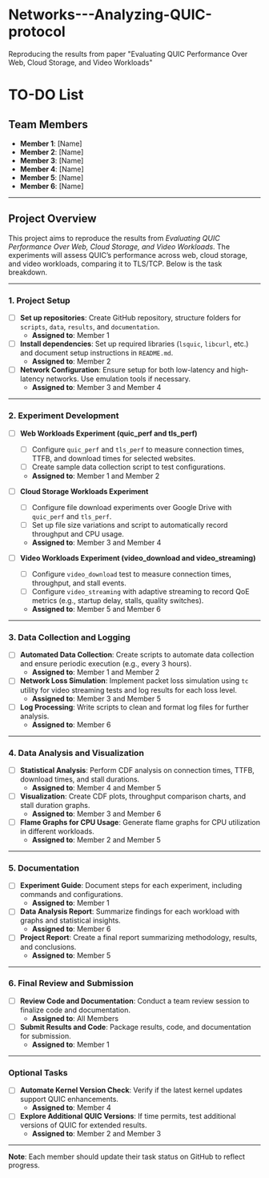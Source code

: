 # Networks---Analyzing-QUIC-protocol
Reproducing the results from paper "Evaluating QUIC Performance Over Web, Cloud Storage, and Video Workloads"


# TO-DO List

## Team Members
- **Member 1**: [Name]
- **Member 2**: [Name]
- **Member 3**: [Name]
- **Member 4**: [Name]
- **Member 5**: [Name]
- **Member 6**: [Name]

---

## Project Overview
This project aims to reproduce the results from *Evaluating QUIC Performance Over Web, Cloud Storage, and Video Workloads*. The experiments will assess QUIC’s performance across web, cloud storage, and video workloads, comparing it to TLS/TCP. Below is the task breakdown.

---

### 1. **Project Setup**
- [ ] **Set up repositories**: Create GitHub repository, structure folders for `scripts`, `data`, `results`, and `documentation`.
  - **Assigned to**: Member 1
- [ ] **Install dependencies**: Set up required libraries (`lsquic`, `libcurl`, etc.) and document setup instructions in `README.md`.
  - **Assigned to**: Member 2
- [ ] **Network Configuration**: Ensure setup for both low-latency and high-latency networks. Use emulation tools if necessary.
  - **Assigned to**: Member 3 and Member 4

---

### 2. **Experiment Development**
- [ ] **Web Workloads Experiment (quic_perf and tls_perf)**
  - [ ] Configure `quic_perf` and `tls_perf` to measure connection times, TTFB, and download times for selected websites.
  - [ ] Create sample data collection script to test configurations.
  - **Assigned to**: Member 1 and Member 2

- [ ] **Cloud Storage Workloads Experiment**
  - [ ] Configure file download experiments over Google Drive with `quic_perf` and `tls_perf`.
  - [ ] Set up file size variations and script to automatically record throughput and CPU usage.
  - **Assigned to**: Member 3 and Member 4

- [ ] **Video Workloads Experiment (video_download and video_streaming)**
  - [ ] Configure `video_download` test to measure connection times, throughput, and stall events.
  - [ ] Configure `video_streaming` with adaptive streaming to record QoE metrics (e.g., startup delay, stalls, quality switches).
  - **Assigned to**: Member 5 and Member 6

---

### 3. **Data Collection and Logging**
- [ ] **Automated Data Collection**: Create scripts to automate data collection and ensure periodic execution (e.g., every 3 hours).
  - **Assigned to**: Member 1 and Member 2
- [ ] **Network Loss Simulation**: Implement packet loss simulation using `tc` utility for video streaming tests and log results for each loss level.
  - **Assigned to**: Member 3 and Member 5
- [ ] **Log Processing**: Write scripts to clean and format log files for further analysis.
  - **Assigned to**: Member 6

---

### 4. **Data Analysis and Visualization**
- [ ] **Statistical Analysis**: Perform CDF analysis on connection times, TTFB, download times, and stall durations.
  - **Assigned to**: Member 4 and Member 5
- [ ] **Visualization**: Create CDF plots, throughput comparison charts, and stall duration graphs.
  - **Assigned to**: Member 3 and Member 6
- [ ] **Flame Graphs for CPU Usage**: Generate flame graphs for CPU utilization in different workloads.
  - **Assigned to**: Member 2 and Member 5

---

### 5. **Documentation**
- [ ] **Experiment Guide**: Document steps for each experiment, including commands and configurations.
  - **Assigned to**: Member 1
- [ ] **Data Analysis Report**: Summarize findings for each workload with graphs and statistical insights.
  - **Assigned to**: Member 6
- [ ] **Project Report**: Create a final report summarizing methodology, results, and conclusions.
  - **Assigned to**: Member 5

---

### 6. **Final Review and Submission**
- [ ] **Review Code and Documentation**: Conduct a team review session to finalize code and documentation.
  - **Assigned to**: All Members
- [ ] **Submit Results and Code**: Package results, code, and documentation for submission.
  - **Assigned to**: Member 1

---

### Optional Tasks
- [ ] **Automate Kernel Version Check**: Verify if the latest kernel updates support QUIC enhancements.
  - **Assigned to**: Member 4
- [ ] **Explore Additional QUIC Versions**: If time permits, test additional versions of QUIC for extended results.
  - **Assigned to**: Member 2 and Member 3

---

**Note**: Each member should update their task status on GitHub to reflect progress.
